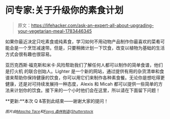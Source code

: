 # 问专家:关于升级你的素食计划

> 原文：<https://lifehacker.com/ask-an-expert-all-about-upgrading-your-vegetarian-meal-1783446345>

如果你最近决定只吃素食或纯素食，学习如何不用动物产品制作你最喜欢的菜肴可能会是一个烹饪减速带。但是，只要稍微计划一下饮食，改变以植物为基础的生活方式会很有趣也很容易。



亚历克西斯·福克斯和米卡·风险帮助我们了解任何人都可以制作的简单食谱，他们是打火机 的联合创始人。Lighter 是一个新的网站，通过提供有用的杂货清单和食谱来帮助你保持健康的饮食，你可以用它们来制作各种素食餐。无论你是想吃得更健康，还是对可持续发展持一种态度，Alexis 和 Micah 都可以提供一些简单的方法来计划你的饮食。接下来的一个小时他们会在这里，所以请在下面留下问题！

**更新:**本次 Q &答到此结束——谢谢大家的提问！

<small>*图片由*</small>[<small>*Mascha Tace*</small>](http://www.shutterstock.com/pic-367224086/stock-vector-cool-vector-flat-design-culinary-and-cuisine-professionals-smiling-restaurant-chef-kook-with.html)<small>*和*</small>[<small>*Foxys 森林制造*</small>](http://www.shutterstock.com/pic-420828667.html)<small>*(*</small>[<small>*Shutterstock*</small>](http://shutterstock.com)<small></small>